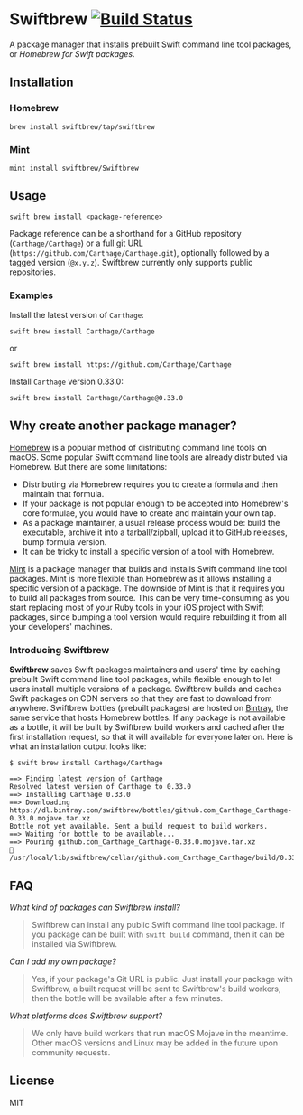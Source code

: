 # Swiftbrew [![Build Status](https://travis-ci.com/swiftbrew/Swiftbrew.svg?branch=master)](https://travis-ci.com/swiftbrew/Swiftbrew)

A package manager that installs prebuilt Swift command line tool packages, or _Homebrew for Swift packages_.

## Installation
### Homebrew

```
brew install swiftbrew/tap/swiftbrew
```

### Mint

```
mint install swiftbrew/Swiftbrew
```

## Usage

```
swift brew install <package-reference>
```

Package reference can be a shorthand for a GitHub repository
(`Carthage/Carthage`) or a full git URL
(`https://github.com/Carthage/Carthage.git`), optionally followed by a tagged
version (`@x.y.z`). Swiftbrew currently only supports public repositories.

### Examples

Install the latest version of `Carthage`:

```
swift brew install Carthage/Carthage
```
or

```
swift brew install https://github.com/Carthage/Carthage
```

Install `Carthage` version 0.33.0:

```
swift brew install Carthage/Carthage@0.33.0
```

## Why create another package manager?

[Homebrew](https://brew.sh) is a popular method of distributing command line
tools on macOS. Some popular Swift command line tools are already distributed
via Homebrew. But there are some limitations:

- Distributing via Homebrew requires you to create a formula and then maintain
  that formula.
- If your package is not popular enough to be accepted into Homebrew's core
  formulae, you would have to create and maintain your own tap.
- As a package maintainer, a usual release process would be: build the
  executable, archive it into a tarball/zipball, upload it to GitHub releases,
  bump formula version.
- It can be tricky to install a specific version of a tool with Homebrew.

[Mint](https://github.com/yonaskolb/Mint) is a package manager that builds and
installs Swift command line tool packages. Mint is more flexible than Homebrew
as it allows installing a specific version of a package. The downside of Mint
is that it requires you to build all packages from source. This can be very
time-consuming as you start replacing most of your Ruby tools in your iOS
project with Swift packages, since bumping a tool version would require
rebuilding it from all your developers' machines.

### Introducing Swiftbrew

**Swiftbrew** saves Swift packages maintainers and users' time by caching
prebuilt Swift command line tool packages, while flexible enough to let users
install multiple versions of a package. Swiftbrew builds and caches Swift
packages on CDN servers so that they are fast to download from anywhere.
Swiftbrew bottles (prebuilt packages) are hosted on
[Bintray](http://bintray.com), the same service that hosts Homebrew bottles. If
any package is not available as a bottle, it will be built by Swiftbrew build
workers and cached after the first installation request, so that it will
available for everyone later on. Here is what an installation output looks
like:

```
$ swift brew install Carthage/Carthage

==> Finding latest version of Carthage
Resolved latest version of Carthage to 0.33.0
==> Installing Carthage 0.33.0
==> Downloading https://dl.bintray.com/swiftbrew/bottles/github.com_Carthage_Carthage-0.33.0.mojave.tar.xz
Bottle not yet available. Sent a build request to build workers.
==> Waiting for bottle to be available...
==> Pouring github.com_Carthage_Carthage-0.33.0.mojave.tar.xz
🍺  /usr/local/lib/swiftbrew/cellar/github.com_Carthage_Carthage/build/0.33.0
```

## FAQ

*What kind of packages can Swiftbrew install?*

> Swiftbrew can install any public Swift command line tool package. If you
> package can be built with `swift build` command, then it can be installed via
> Swiftbrew.

*Can I add my own package?*

> Yes, if your package's Git URL is public. Just install your package with
> Swiftbrew, a built request will be sent to Swiftbrew's build workers, then
> the bottle will be available after a few minutes.

*What platforms does Swiftbrew support?*

> We only have build workers that run macOS Mojave in the meantime. Other macOS
> versions and Linux may be added in the future upon community requests.

## License

MIT

